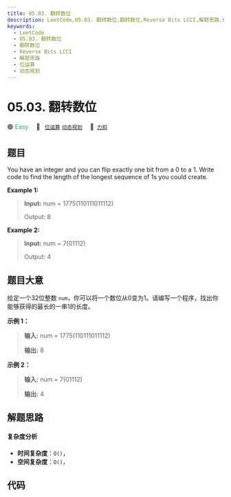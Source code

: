 ```yaml
---
title: 05.03. 翻转数位
description: LeetCode,05.03. 翻转数位,翻转数位,Reverse Bits LCCI,解题思路,位运算,动态规划
keywords:
  - LeetCode
  - 05.03. 翻转数位
  - 翻转数位
  - Reverse Bits LCCI
  - 解题思路
  - 位运算
  - 动态规划
---
```


# 05.03. 翻转数位

🟢 <font color=#15bd66>Easy</font>&emsp; 🔖&ensp; [`位运算`](/tag/bit-manipulation.md) [`动态规划`](/tag/dynamic-programming.md)&emsp; 🔗&ensp;[`力扣`](https://leetcode.cn/problems/reverse-bits-lcci)

## 题目

You have an integer and you can flip exactly one bit from a 0 to a 1. Write
code to find the length of the longest sequence of 1s you could create.

**Example 1:**

> 
> 
> 
> 
> 
> **Input:** num = 1775(110111011112)
> 
> Output: 8

**Example 2:**

> 
> 
> 
> 
> 
> **Input:** num = 7(01112)
> 
> Output: 4
> 
> 


## 题目大意

给定一个32位整数 `num`，你可以将一个数位从0变为1。请编写一个程序，找出你能够获得的最长的一串1的长度。

**示例 1：**

> 
> 
> 
> 
> 
> **输入:** num = 1775(110111011112)
> 
> **输出:** 8
> 
> 

**示例 2：**

> 
> 
> 
> 
> 
> **输入:** num = 7(01112)
> 
> **输出:** 4
> 
> 


## 解题思路

#### 复杂度分析

- **时间复杂度**：`O()`，
- **空间复杂度**：`O()`，

## 代码

```javascript

```